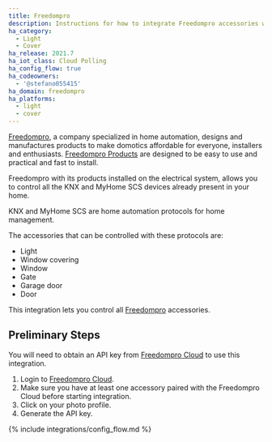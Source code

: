```yaml
---
title: Freedompro
description: Instructions for how to integrate Freedompro accessories within Home Assistant.
ha_category:
  - Light
  - Cover
ha_release: 2021.7
ha_iot_class: Cloud Polling
ha_config_flow: true
ha_codeowners:
  - '@stefano055415'
ha_domain: freedompro
ha_platforms:
  - light
  - cover
---
```


[Freedompro](https://freedompro.eu/), a company specialized in home automation, designs and manufactures products to make domotics affordable for everyone, installers and enthusiasts. [Freedompro Products](https://freedompro.eu/collections/easykon) are designed to be easy to use and practical and fast to install.

Freedompro with its products installed on the electrical system, allows you to control all the KNX and MyHome SCS devices already present in your home.

KNX and MyHome SCS are home automation protocols for home management.

The accessories that can be controlled with these protocols are:
  - Light
  - Window covering
  - Window
  - Gate
  - Garage door
  - Door

This integration lets you control all [Freedompro](https://freedompro.eu/) accessories.

## Preliminary Steps

You will need to obtain an API key from [Freedompro Cloud](https://home.freedompro.eu/) to use this integration.

1. Login to [Freedompro Cloud](https://home.freedompro.eu/).
2. Make sure you have at least one accessory paired with the Freedompro Cloud before starting integration.
3. Click on your photo profile.
4. Generate the API key.


{% include integrations/config_flow.md %}
